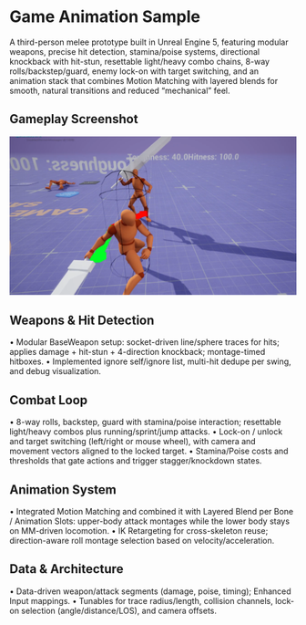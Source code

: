 # Game Animation Sample
A third-person melee prototype built in Unreal Engine 5, featuring modular weapons, precise hit detection, stamina/poise systems, directional knockback with hit-stun, resettable light/heavy combo chains, 8-way rolls/backstep/guard, enemy lock-on with target switching, and an animation stack that combines Motion Matching with layered blends for smooth, natural transitions and reduced “mechanical” feel.

## Gameplay Screenshot
![gameplay](https://github.com/AeAloysius/Game-Animation-Sample/blob/main/%E5%B1%8F%E5%B9%95%E6%88%AA%E5%9B%BE%202025-09-23%20203059.png)

## Weapons & Hit Detection
•	Modular BaseWeapon setup: socket-driven line/sphere traces for hits; applies damage + hit-stun + 4-direction knockback; montage-timed hitboxes.
•	Implemented ignore self/ignore list, multi-hit dedupe per swing, and debug visualization.

## Combat Loop
•	8-way rolls, backstep, guard with stamina/poise interaction; resettable light/heavy combos plus running/sprint/jump attacks.
•	Lock-on / unlock and target switching (left/right or mouse wheel), with camera and movement vectors aligned to the locked target.
•	Stamina/Poise costs and thresholds that gate actions and trigger stagger/knockdown states.

## Animation System
•	Integrated Motion Matching and combined it with Layered Blend per Bone / Animation Slots: upper-body attack montages while the lower body stays on MM-driven locomotion.
•	IK Retargeting for cross-skeleton reuse; direction-aware roll montage selection based on velocity/acceleration.

## Data & Architecture
•	Data-driven weapon/attack segments (damage, poise, timing); Enhanced Input mappings.
•	Tunables for trace radius/length, collision channels, lock-on selection (angle/distance/LOS), and camera offsets.
